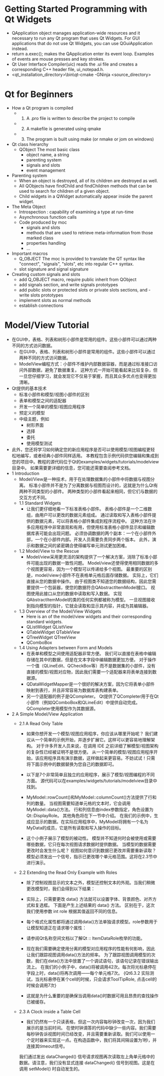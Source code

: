 # Getting Started Programming with Qt Widgets
- QApplication object manages application-wide resources and it necessary to run any Qt program that uses Qt Widgets.
For GUI applications that do not use Qt Widgets, you can use QGuiApplication instead.
- return a.exec(); makes the QApplication enter its event loop.
Examples of events are mouse presses and key strokes.
- Qt User Interface Compiler(uic)
reads the .ui file and creates a corresponding C++ header file, ui_notepad.h.
- <qt_installation_directory>\bin\qt-cmake -GNinja <source_directory>

# Qt for Beginners
- How a Qt program is compiled
    - 1. A .pro file is written to describe the project to compile
    - 2. A makefile is generated using qmake
    - 3. The program is built using make (or nmake or jom on windows)
- Qt class hierarchy
    - QObject 
    The most basic class
        - object name, a string
        - parenting system
        - signals and slots
        - event management
- Parenting system
    - When an object is destroyed, all of its children are destroyed as well.
    - All QObjects have findChild and findChildren methods that can be used to search for children of a given object.
    - Child widgets in a QWidget automatically appear inside the parent widget.
- The Meta Object
    - Introspection : capability of examining a type at run-time
    - Asynchronous function calls
    - Code produced by moc
        - signals and slots
        - methods that are used to retrieve meta-information from those marked class
        - properties handling
        - ...
- Important macros
    - Q_OBJECT 
    The moc is provided to translate the QT syntax like "connect", "signals", "slots", etc into regular C++ syntax.
    - slot signature and signal signature
- Creating custom signals and slots
    - add Q_OBJECT macro, require public inherit from QObject
    - add signals section, and write signals prototypes
    - add public slots or protected slots or private slots sections, and - write slots prototypes
    - implement slots as normal methods
    - establish connections
# Model/View Tutorial
- 在GUI中，表格、列表和树形小部件是常用的组件。这些小部件可以通过两种不同的方式访问数据。
    - 在GUI中，表格、列表和树形小部件是常用的组件。这些小部件可以通过两种不同的方式访问数据。
    - ModelView编程方式：小部件不维护内部数据容器，而是通过标准接口访问外部数据，避免了数据重复。
    这种方式一开始可能看起来比较复杂，但一旦您仔细学习，就会发现它不仅易于掌握，而且其众多优点也变得更加清晰。
- Qt提供的基本技术
    - 标准小部件和模型/视图小部件的区别
    - 表单和模型之间的适配器
    - 开发一个简单的模型/视图应用程序
    - 预定义的模型
    - 中级主题，例如
        - 树形界面
        - 选择
        - 委托
        - 使用模型测试
- 此外，您还将学习如何确定您的新应用程序是否可以使用模型/视图编程更轻松地编写，或者经典小部件同样适用。
本教程包含示例代码供您编辑和集成到您的项目中。教程的源代码位于Qt的examples/widgets/tutorials/modelview目录中。
如果需要更详细的信息，您可能还需要查阅参考文档。
- 1 Introduction
    - Model/View是一种技术，用于在处理数据集的小部件中将数据与视图分离。
    标准小部件并不是为了分离数据与视图而设计的，这就是为什么Qt有两种不同类型的小部件。
    两种类型的小部件看起来相同，但它们与数据的交互方式不同。
    - 1.1 Standard Widgets
        - 让我们更仔细地看一下标准表格小部件。
        表格小部件是一个二维数组，由用户可以更改的数据元素组成。
        通过读取和写入表格小部件提供的数据元素，可以将表格小部件集成到程序流程中。
        这种方法在许多应用程序中非常直观和有用，但使用标准表格小部件显示和编辑数据库表可能会出现问题。
        必须协调数据的两个副本：一个在小部件外部，一个在小部件内部。开发人员需要负责同步两个版本。
        此外，演示和数据之间的紧密耦合使得编写单元测试更加困难。
    - 1.2 Model/View to the Rescue
        - Model/view采用更灵活的架构提供了一个解决方案，消除了标准小部件可能出现的数据一致性问题。
        Model/view还使得使用相同数据的多个视图更容易，因为一个模型可以传递给多个视图。
        最重要的区别是，model/view小部件不在表格单元格后面存储数据。
        实际上，它们直接从您的数据中操作。
        由于视图类不知道您的数据结构，因此您需要提供一个包装器，使您的数据符合QAbstractItemModel接口。
        视图使用此接口从您的数据中读取和写入数据。
        实现QAbstractItemModel的类的任何实例都被称为模型。
        一旦视图接收到指向模型的指针，它就会读取和显示其内容，并成为其编辑器。
    - 1.3 Overview of the Model/View Widgets
        - Here is an of the model/view widgets and their corresponding standard widgets.
        - QListWidget QListView
        - QTableWidget QTableView
        - QTreeWidget QTreeView
        - QComboBox
    - 1.4 Using Adapters between Form and Models
        - 在表单和模型之间使用适配器非常方便。
        我们可以直接在表格中编辑存储在其中的数据，但是在文本字段中编辑数据更加方便。
        对于操作一个值（QLineEdit、QCheckBox等）而不是数据集的小部件，没有直接的模型/视图对应物，因此我们需要一个适配器来将表单连接到数据源。
        - QDataWidgetMapper是一个很好的解决方案，因为它将表单小部件映射到表行，并且非常容易为数据库表构建表单。
        - 另一个适配器的例子是QCompleter。
        Qt提供了QCompleter用于在Qt小部件（例如QComboBox和QLineEdit）中提供自动完成。
        QCompleter使用模型作为其数据源。
- 2 A Simple Model/View Application
    - 2.1 A Read Only Table
        - 如果你想开发一个模型/视图应用程序，你应该从哪里开始呢？
        我们建议从一个简单的示例开始，并逐步扩展它。这样可以更容易地理解架构。
        对于许多开发人员来说，在调用 IDE 之前详细了解模型/视图架构的复杂性已经被证明不是很方便。
        从一个简单的模型/视图应用程序开始，该应用程序具有演示数据，这样做起来更容易。不妨试试！只需将下面示例中的数据替换为您自己的数据即可。
        - 以下是7个非常简单且独立的应用程序，展示了模型/视图编程的不同方面。
        源代码可以在examples/widgets/tutorials/modelview目录中找到。
        - MyModel::rowCount()和MyModel::columnCount()方法提供了行和列的数量。
        当视图需要知道单元格的文本时，它会调用MyModel::data()方法。
        行和列信息由index参数指定，角色设置为Qt::DisplayRole。
        其他角色将在下一节中介绍。
        在我们的示例中，生成应显示的数据。在实际应用程序中，MyModel将拥有一个名为MyData的成员，它是所有读取和写入操作的目标。
        
        - 这个小例子展示了模型的被动性。
        模型并不知道何时会被使用或需要哪些数据，它只在每次视图请求数据时提供数据。
        当模型的数据需要更改时会发生什么呢？
        视图如何意识到数据已更改并需要重新读取？
        模型必须发出一个信号，指示已更改哪个单元格范围。这将在2.3节中进行演示。
    - 2.2 Extending the Read Only Example with Roles
        - 除了控制视图显示的文本之外，模型还控制文本的外观。当我们稍微更改模型时，我们会得到以下结果：
        - 实际上，只需要更改 data() 方法就可以设置字体、背景颜色、对齐方式和复选框。
        下面是产生上述结果的 data() 方法。
        区别在于，这次我们使用参数 int role 根据其值返回不同的信息。
        - 每个格式化属性都将通过调用data()方法单独请求模型。role参数用于让模型知道正在请求哪个属性：

        - 请参阅Qt名称空间文档以了解Qt :: ItemDataRole枚举的功能。
        - 现在我们需要确定使用分离的模型对应用程序的性能有何影响，因此让我们跟踪视图调用data()方法的频率。
        为了跟踪视图调用模型的次数，我们在data()方法中放置了一个调试语句，该语句记录在错误输出流上。
        在我们的小例子中，data()将被调用42次。每次将光标悬停在字段上时，data()将再次调用——每个单元格7次。
        {Qt6.3.2 实际测试，当光标悬停在某个cell的时候，只会请求ToolTipRole, 点击cell的时候会调用7次}
        - 这就是为什么重要的是确保当调用data()时数据可用且昂贵的查找操作已被缓存。
    - 2.3 A Clock inside a Table Cell
        - 我们仍然有一个只读表格，但这一次内容每秒钟改变一次，因为我们展示的是当前时间。
        在使时钟滴答的代码中缺少一些内容。我们需要每秒钟告诉视图时间已经改变，并且需要重新读取。我们可以使用一个定时器来实现这一点。在构造函数中，我们将其间隔设置为1秒，并连接其timeout信号。

        我们通过发出 dataChanged() 信号请求视图再次读取左上角单元格中的数据。请注意，我们没有显式连接 dataChanged() 信号到视图。这是在调用 setModel() 时自动发生的。